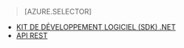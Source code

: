 > [AZURE.SELECTOR]
- [KIT DE DÉVELOPPEMENT LOGICIEL (SDK) .NET](../articles/media-services-dotnet-how-to-use.md)
- [API REST](../articles/media-services-rest-how-to-use.md)

<!--HONumber=52--> 
